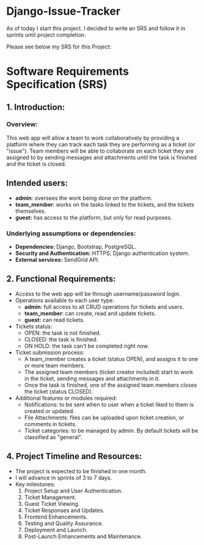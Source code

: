 # Django-Issue-Tracker

As of today I start this project. I decided to write an SRS and follow it in sprints until project completion. 

Please see below my SRS for this Project:

# Software Requirements Specification (SRS)

## 1. Introduction:
    
### Overview:

This web app will allow a team to work collaboratively by providing a platform where they can track each task they are performing as a ticket (or "issue"). Team members will be able to collaborate on each ticket they are assigned to by sending messages and attachments until the task is finished and the ticket is closed.

## Intended users:

- **admin**: oversees the work being done on the platform.
- **team_member**: works on the tasks linked to the tickets, and the tickets themselves.
- **guest:** has access to the platform, but only for read purposes.
	    
### Underlying assumptions or dependencies:

- **Dependencies:** Django, Bootstrap, PostgreSQL.
- **Security and Authentication:** HTTPS; Django authentication system.
- **External services:** SendGrid API.

## 2. Functional Requirements:

- Access to the web app will be through username/password login.
- Operations available to each user type:
	- **admin**: full access to all CRUD operations for tickets and users.
	- **team_member**: can create, read and update tickets.
	- **guest:** can read tickets.
- Tickets status:
	- OPEN: the task is not finished.
	- CLOSED: the task is finished.
	- ON HOLD: the task can't be completed right now.
- Ticket submission process:
	- A team_member creates a ticket (status OPEN), and assigns it to one or more team members.
	- The assigned team members (ticket creator included) start to work in the ticket, sending messages and attachments in it.
	- Once the task is finished, one of the assigned team members closes the ticket (status CLOSED).
- Additional features or modules required:
	* Notifications: to be sent when to user when a ticket liked to them is created or updated. 
	* File Attachments: files can be uploaded upon ticket creation, or comments in tickets.
	* Ticket categories: to be managed by admin. By default tickets will be classified as "general".

## 4. Project Timeline and Resources:
    
- The project is expected to be finished in one month.
- I will advance in sprints of 3 to 7 days.
- Key milestones:
	1. Project Setup and User Authentication.
	2. Ticket Management.
	4. Guest Ticket Viewing.
	5. Ticket Responses and Updates.
	6. Frontend Enhancements.
	7. Testing and Quality Assurance.
	8. Deployment and Launch.
	9. Post-Launch Enhancements and Maintenance.

<!--
Things I might add to the SRS (below is a template):

## 3. Non-functional Requirements

- Performance expectations:
	- Response time: response times under two seconds for most operations to ensure a smooth user experience.
	- Concurrent users: the amount of users the ticket app should be able to handle without significant degradation in performance will be 20.
	- Scalability: if this was for formal project and not a portfolio one, I would use AWS for horizontal scaling (adding more servers) when needed.
	- Database Performance: I will optimize database queries, use appropriate indexing, and consider caching strategies to improve database performance.
	- File Attachments: the expected size per file will be 2 Megabytes, and number of attachments per message will be 5. The file uploads and downloads will be optimized to minimize the impact on system performance.
	- Caching and Optimizations: I will implement caching mechanisms to reduce the load on the server and improve response times.
	- Error Handling and Logging: I will implement error handling mechanisms to capture and handle errors gracefully.
	- Monitoring and Alerting: I will set up monitoring tools to track system performance, resource utilization, and application metrics.
	- Testing and Optimization: I will conduct performance testing at various stages of development to identify and address bottlenecks early on.

- Security measures: 
	- Secure Authentication:
		- Enforce strong password policies.
		- Secure password storage.
	- Role- Based Access Control: users can only access the features and data relevant to them.
	- Secure communication: 
		- HTTPS/TLS to encrypt data transmitted between the client and the server.
		- Implement mechanisms to prevent common web vulnerabilities (as Cross Site Scripting  and Cross-Site Request Forgery attacks).
	- Input Validation and Sanitization:
		- Strict input validation to prevent common security vulnerabilities.
	- Protection against Brute-Force Attacks:
		- Implement mechanisms to detect and prevent brute-force attacks on user accounts, such as account lockouts or CAPTCHA challenges after a certain number of failed login attempts.


## 4. System Architecture:

- Describe the overall system architecture, including the Django framework and any other components or technologies being used.
	
- Document any integration points with external systems or APIs.
	
- Specify any performance or scalability considerations related to the system architecture.


## 3. User Interface (UI) Design:

- Provide a description or mock-ups of the user interface, highlighting key elements and navigation.
	
- Specify any design guidelines or branding requirements.
	
- Include any usability considerations or accessibility requirements.

## Testing and Quality Assurance:
    
- Specify the testing approach, including unit testing, integration testing, and user acceptance testing.
	
- Document any quality assurance processes or standards to be followed.
	
- Outline any performance or security testing requirements.
        
## Deployment and Maintenance:

- Describe the deployment strategy, including the target hosting environment (e.g., cloud hosting, on-premises).
	
- Specify any maintenance or support activities required, such as regular updates or bug fixes.
	
- Document any disaster recovery or backup procedures.    
-->
